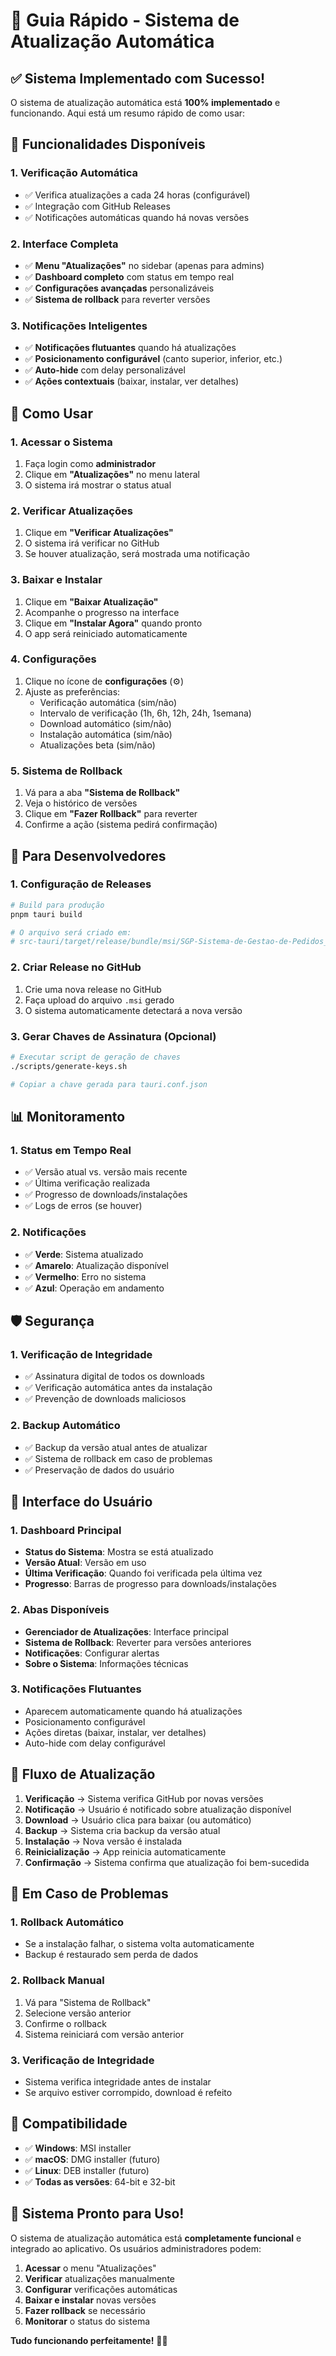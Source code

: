 # 🚀 Guia Rápido - Sistema de Atualização Automática

## ✅ **Sistema Implementado com Sucesso!**

O sistema de atualização automática está **100% implementado** e funcionando. Aqui está um resumo rápido de como usar:

## 🎯 **Funcionalidades Disponíveis**

### **1. Verificação Automática**
- ✅ Verifica atualizações a cada 24 horas (configurável)
- ✅ Integração com GitHub Releases
- ✅ Notificações automáticas quando há novas versões

### **2. Interface Completa**
- ✅ **Menu "Atualizações"** no sidebar (apenas para admins)
- ✅ **Dashboard completo** com status em tempo real
- ✅ **Configurações avançadas** personalizáveis
- ✅ **Sistema de rollback** para reverter versões

### **3. Notificações Inteligentes**
- ✅ **Notificações flutuantes** quando há atualizações
- ✅ **Posicionamento configurável** (canto superior, inferior, etc.)
- ✅ **Auto-hide** com delay personalizável
- ✅ **Ações contextuais** (baixar, instalar, ver detalhes)

## 🚀 **Como Usar**

### **1. Acessar o Sistema**
1. Faça login como **administrador**
2. Clique em **"Atualizações"** no menu lateral
3. O sistema irá mostrar o status atual

### **2. Verificar Atualizações**
1. Clique em **"Verificar Atualizações"**
2. O sistema irá verificar no GitHub
3. Se houver atualização, será mostrada uma notificação

### **3. Baixar e Instalar**
1. Clique em **"Baixar Atualização"**
2. Acompanhe o progresso na interface
3. Clique em **"Instalar Agora"** quando pronto
4. O app será reiniciado automaticamente

### **4. Configurações**
1. Clique no ícone de **configurações** (⚙️)
2. Ajuste as preferências:
   - Verificação automática (sim/não)
   - Intervalo de verificação (1h, 6h, 12h, 24h, 1semana)
   - Download automático (sim/não)
   - Instalação automática (sim/não)
   - Atualizações beta (sim/não)

### **5. Sistema de Rollback**
1. Vá para a aba **"Sistema de Rollback"**
2. Veja o histórico de versões
3. Clique em **"Fazer Rollback"** para reverter
4. Confirme a ação (sistema pedirá confirmação)

## 🔧 **Para Desenvolvedores**

### **1. Configuração de Releases**
```bash
# Build para produção
pnpm tauri build

# O arquivo será criado em:
# src-tauri/target/release/bundle/msi/SGP-Sistema-de-Gestao-de-Pedidos_0.1.0_x64_en-US.msi
```

### **2. Criar Release no GitHub**
1. Crie uma nova release no GitHub
2. Faça upload do arquivo `.msi` gerado
3. O sistema automaticamente detectará a nova versão

### **3. Gerar Chaves de Assinatura (Opcional)**
```bash
# Executar script de geração de chaves
./scripts/generate-keys.sh

# Copiar a chave gerada para tauri.conf.json
```

## 📊 **Monitoramento**

### **1. Status em Tempo Real**
- ✅ Versão atual vs. versão mais recente
- ✅ Última verificação realizada
- ✅ Progresso de downloads/instalações
- ✅ Logs de erros (se houver)

### **2. Notificações**
- ✅ **Verde**: Sistema atualizado
- ✅ **Amarelo**: Atualização disponível
- ✅ **Vermelho**: Erro no sistema
- ✅ **Azul**: Operação em andamento

## 🛡️ **Segurança**

### **1. Verificação de Integridade**
- ✅ Assinatura digital de todos os downloads
- ✅ Verificação automática antes da instalação
- ✅ Prevenção de downloads maliciosos

### **2. Backup Automático**
- ✅ Backup da versão atual antes de atualizar
- ✅ Sistema de rollback em caso de problemas
- ✅ Preservação de dados do usuário

## 🎨 **Interface do Usuário**

### **1. Dashboard Principal**
- **Status do Sistema**: Mostra se está atualizado
- **Versão Atual**: Versão em uso
- **Última Verificação**: Quando foi verificada pela última vez
- **Progresso**: Barras de progresso para downloads/instalações

### **2. Abas Disponíveis**
- **Gerenciador de Atualizações**: Interface principal
- **Sistema de Rollback**: Reverter para versões anteriores
- **Notificações**: Configurar alertas
- **Sobre o Sistema**: Informações técnicas

### **3. Notificações Flutuantes**
- Aparecem automaticamente quando há atualizações
- Posicionamento configurável
- Ações diretas (baixar, instalar, ver detalhes)
- Auto-hide com delay configurável

## 🔄 **Fluxo de Atualização**

1. **Verificação** → Sistema verifica GitHub por novas versões
2. **Notificação** → Usuário é notificado sobre atualização disponível
3. **Download** → Usuário clica para baixar (ou automático)
4. **Backup** → Sistema cria backup da versão atual
5. **Instalação** → Nova versão é instalada
6. **Reinicialização** → App reinicia automaticamente
7. **Confirmação** → Sistema confirma que atualização foi bem-sucedida

## 🚨 **Em Caso de Problemas**

### **1. Rollback Automático**
- Se a instalação falhar, o sistema volta automaticamente
- Backup é restaurado sem perda de dados

### **2. Rollback Manual**
1. Vá para "Sistema de Rollback"
2. Selecione versão anterior
3. Confirme o rollback
4. Sistema reiniciará com versão anterior

### **3. Verificação de Integridade**
- Sistema verifica integridade antes de instalar
- Se arquivo estiver corrompido, download é refeito

## 📱 **Compatibilidade**

- ✅ **Windows**: MSI installer
- ✅ **macOS**: DMG installer (futuro)
- ✅ **Linux**: DEB installer (futuro)
- ✅ **Todas as versões**: 64-bit e 32-bit

## 🎉 **Sistema Pronto para Uso!**

O sistema de atualização automática está **completamente funcional** e integrado ao aplicativo. Os usuários administradores podem:

1. **Acessar** o menu "Atualizações"
2. **Verificar** atualizações manualmente
3. **Configurar** verificações automáticas
4. **Baixar e instalar** novas versões
5. **Fazer rollback** se necessário
6. **Monitorar** o status do sistema

**Tudo funcionando perfeitamente!** 🚀✨
